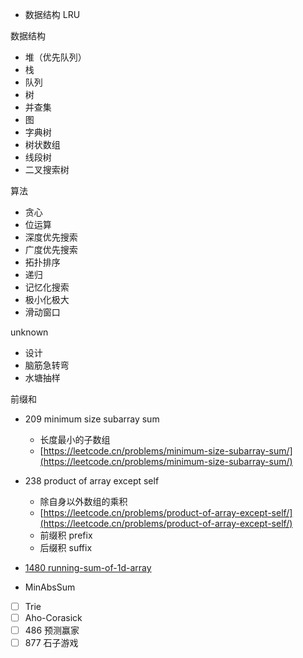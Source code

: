 
- 数据结构 LRU

数据结构

- 堆（优先队列）
- 栈
- 队列
- 树
- 并查集
- 图
- 字典树
- 树状数组
- 线段树
- 二叉搜索树

算法

- 贪心
- 位运算
- 深度优先搜索
- 广度优先搜索
- 拓扑排序
- 递归
- 记忆化搜索
- 极小化极大
- 滑动窗口

unknown

- 设计
- 脑筋急转弯
- 水塘抽样

前缀和

- 209 minimum size subarray sum
    - 长度最小的子数组
    - [https://leetcode.cn/problems/minimum-size-subarray-sum/](https://leetcode.cn/problems/minimum-size-subarray-sum/)
- 238 product of array except self
    - 除自身以外数组的乘积
    - [https://leetcode.cn/problems/product-of-array-except-self/](https://leetcode.cn/problems/product-of-array-except-self/)
    - 前缀积 prefix
    - 后缀积 suffix
- [1480 running-sum-of-1d-array](https://leetcode.cn/problems/running-sum-of-1d-array/)

- MinAbsSum
- [ ]  Trie
- [ ]  Aho-Corasick
- [ ]  486 预测赢家
- [ ]  877 石子游戏